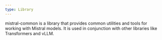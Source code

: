 ```yaml
---
type: Library
---
```


mistral-common is a library that provides common utilities and tools for working with Mistral models. It is used in conjunction with other libraries like Transformers and vLLM.
